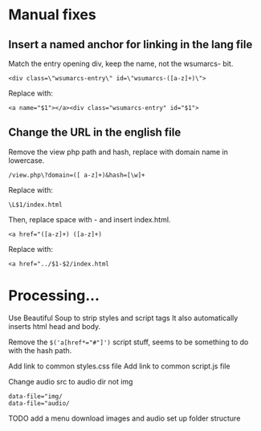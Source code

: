 # Manual fixes

## Insert a named anchor for linking in the lang file

Match the entry opening div, keep the name, not the wsumarcs- bit.

```
<div class=\"wsumarcs-entry\" id=\"wsumarcs-([a-z]+)\">
```
Replace with:
```
<a name="$1"></a><div class="wsumarcs-entry" id="$1">
```

## Change the URL in the english file

Remove the view php path and hash, replace with domain name in lowercase.

```
/view.php\?domain=([ a-z]+)&hash=[\w]+
```
Replace with:
```
\L$1/index.html
```

Then, replace space with - and insert index.html.

```
<a href="([a-z]+) ([a-z]+)
```
Replace with:
```
<a href="../$1-$2/index.html
```







# Processing... 

Use Beautiful Soup to strip styles and script tags
It also automatically inserts html head and body.

Remove the `$('a[href*="#"]')` script stuff, seems to be something to do with the hash path.

Add link to common styles.css file
Add link to common script.js file


Change audio src to audio dir not img 
```
data-file="img/
data-file="audio/
```




TODO 
add a menu
download images and audio
set up folder structure


